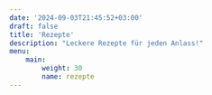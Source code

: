 ```yaml
---
date: '2024-09-03T21:45:52+03:00'
draft: false
title: 'Rezepte'
description: "Leckere Rezepte für jeden Anlass!"
menu: 
    main:
        weight: 30
        name: rezepte
---
```




